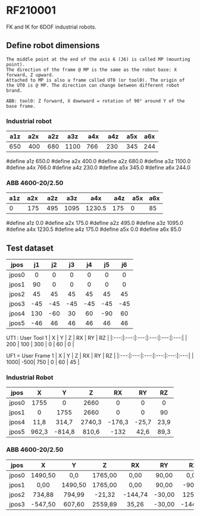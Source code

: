 # RF210001
FK and IK for 6DOF industrial robots.

## Define robot dimensions
```language
The middle point at the end of the axis 6 (J6) is called MP (mounting point).
The direction of the frame @ MP is the same as the robot base: X forward, Z upward.
Attached to MP is also a frame called UT0 (or tool0). The origin of the UT0 is @ MP. The direction can change between different robot brand.

ABB: tool0: Z forward, X downward = rotation of 90° around Y of the base frame.

```

### Industrial robot
| a1z | a2x | a2z | a3z | a4x | a4z | a5x | a6x |
|-----|-----|-----|-----|-----|-----|-----|-----|
| 650 | 400 | 680 | 1100| 766 | 230 | 345 | 244 |

#define a1z 650.0
#define a2x 400.0
#define a2z 680.0
#define a3z 1100.0
#define a4x 766.0
#define a4z 230.0
#define a5x 345.0
#define a6x 244.0

### ABB 4600-20/2.50
| a1z | a2x | a2z | a3z | a4x | a4z | a5x | a6x |
|-----|-----|-----|-----|-----|-----|-----|-----|
|  0  | 175 | 495 | 1095|1230.5|175 |  0  |  85 |

#define a1z 0.0
#define a2x 175.0
#define a2z 495.0
#define a3z 1095.0
#define a4x 1230.5
#define a4z 175.0
#define a5x 0.0
#define a6x 85.0

## Test dataset

| jpos  |  j1 |  j2 |  j3 |  j4 |  j5 |  j6 |
| ----- |:---:|:---:|:---:|:---:|:---:|:---:|
| jpos0 |   0 |   0 |   0 |   0 |   0 |   0 |
| jpos1 |  90 |   0 |   0 |   0 |   0 |   0 |
| jpos2 |  45 |  45 |  45 |  45 |  45 |  45 |
| jpos3 | -45 | -45 | -45 | -45 | -45 | -45 |
| jpos4 | 130 | -60 |  30 |  60 | -90 |  60 |
| jpos5 | -46 |  46 |  46 |  46 |  46 |  46 |

UT1 : User Tool 1
|  X  |  Y  |  Z  |  RX |  RY |  RZ |
|:---:|:---:|:---:|:---:|:---:|:---:|
| 200 | 100 | 300 |   0 |  60 |   0 |

UF1 = User Frame 1
|  X  |  Y  |  Z  |  RX |  RY |  RZ |
|:---:|:---:|:---:|:---:|:---:|:---:|
| 1000| -500| 750 |   0 |  60 |  45 |

### Industrial Robot

| jpos  |      X |      Y |      Z |     RX |     RY |     RZ |
| ----- |:------:|:------:|:------:|:------:|:------:|:------:|
| jpos0 |    1755|      0 |    2660|      0 |      0 |      0 |
| jpos1 |      0 |    1755|    2660|      0 |      0 |     90 |
| jpos4 |    11,8|   314,7|  2740,3|  -176,3|   -25,7|    23,9|
| jpos5 |   962,3|  -814,8|   810,6|    -132|    42,6|    89,3|

### ABB 4600-20/2.50

| jpos  |      X |      Y |      Z |     RX |     RY |     RZ |
| ----- |:------:|:------:|:------:|:------:|:------:|:------:|
| jpos0 | 1490,50|     0,0| 1765,00|    0,00|   90,00|    0,00|
| jpos1 |    0,00| 1490,50| 1765,00|    0,00|   90,00|  -90,00|
| jpos2 |  734,88|  794,99|  -21,32| -144,74|  -30,00|  125,26|
| jpos3 | -547,50|  607,60| 2559,89|   35,26|  -30,00| -144,74|
